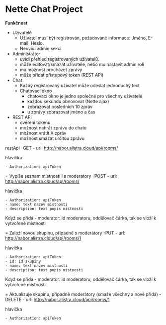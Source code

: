 Nette Chat Project
=================

**Funkčnost**

- Uživatelé
    - Uživatel musí být registrován, požadované informace: Jméno, E-mail, Heslo.
    - Neuvidí admin sekci
- Administrátor
    - uvidí přehled registrovaných uživatelů.
    - může editovat/smazat uživatele, nebo mu nastavit admin roli
    - má možnost procházet zprávy
    - může přidat přístupový token (REST APi)
- Chat
    - Každý registrovaný uživatel může odeslat jednoduchý text
    - Chatovací okno
        - chatovací okno je jedno společné pro všechny uživatelé
        - každou sekundu obnovovat (Nette ajax)
        - zobrazovat posledních 10 zpráv
        - u zprávy zobrazovat jméno a čas
- REST APi
    - ověření tokenu 
    - možnost nahrát zprávu do chatu
    - možnost vrátit X zpráv
    - možnost smazat určitou zprávu


restApi
-GET - url: http://nabor.alistra.cloud/api/rooms/

hlavička

    - Authorization: apiToken

= Vypíše seznam místností i s moderatory
-POST - url:  http://nabor.alistra.cloud/api/rooms/

hlavička

    - Authorization: apiToken
    - name: text nazev mistnosti
    - description: text popis mistnosti

Když se přidá 
    - moderator: id moderatoru, oddělovač čárka, tak se vloží k vytvořené místnosti

= Založí novou skupinu, případně s moderátory
-PUT - url:  http://nabor.alistra.cloud/api/rooms/1  

hlavička

    - Authorization: apiToken
    - id: id skupiny
    - name: text nazev mistnosti
    - description: text popis mistnosti
Když se přidá 
    - moderator: id moderatoru, oddělovač čárka, tak se vloží k vytvořené místnosti

= Aktualizuje skupinu, případně moderátory (smaže všechny a nově přidá)
-DELETE - url: http://nabor.alistra.cloud/api/rooms/1

hlavička

    - Authorization: apiToken
